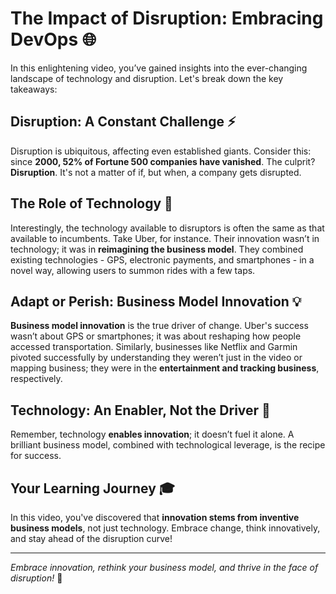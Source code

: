 # The Impact of Disruption: Embracing DevOps 🌐

In this enlightening video, you’ve gained insights into the ever-changing landscape of technology and disruption. Let's break down the key takeaways:

## Disruption: A Constant Challenge ⚡️

Disruption is ubiquitous, affecting even established giants. Consider this: since **2000, 52% of Fortune 500 companies have vanished**. The culprit? **Disruption**. It's not a matter of if, but when, a company gets disrupted.

## The Role of Technology 📲

Interestingly, the technology available to disruptors is often the same as that available to incumbents. Take Uber, for instance. Their innovation wasn’t in technology; it was in **reimagining the business model**. They combined existing technologies - GPS, electronic payments, and smartphones - in a novel way, allowing users to summon rides with a few taps.

## Adapt or Perish: Business Model Innovation 💡

**Business model innovation** is the true driver of change. Uber's success wasn’t about GPS or smartphones; it was about reshaping how people accessed transportation. Similarly, businesses like Netflix and Garmin pivoted successfully by understanding they weren’t just in the video or mapping business; they were in the **entertainment and tracking business**, respectively.

## Technology: An Enabler, Not the Driver 🚀

Remember, technology **enables innovation**; it doesn’t fuel it alone. A brilliant business model, combined with technological leverage, is the recipe for success.

## Your Learning Journey 🎓

In this video, you've discovered that **innovation stems from inventive business models**, not just technology. Embrace change, think innovatively, and stay ahead of the disruption curve!

---

_Embrace innovation, rethink your business model, and thrive in the face of disruption!_ 🚀
